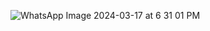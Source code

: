 ![WhatsApp Image 2024-03-17 at 6 31 01 PM](https://github.com/Yashbhosale00/Hospital_Management_System/assets/121059725/0dfcc411-e86d-4bcf-a723-9ce1c7c01ff3)
